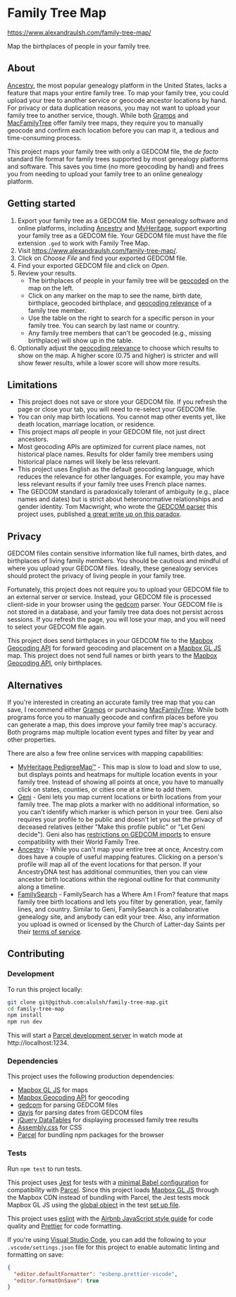 # Family Tree Map

https://www.alexandraulsh.com/family-tree-map/

Map the birthplaces of people in your family tree.

## About

[Ancestry](https://www.ancestry.com/), the most popular genealogy platform in the United States, lacks a feature that maps your entire family tree. To map your family tree, you could upload your tree to another service or geocode ancestor locations by hand. For privacy or data duplication reasons, you may not want to upload your family tree to another service, though. While both [Gramps](https://gramps-project.org/blog/) and [MacFamilyTree](https://www.syniumsoftware.com/macfamilytree) offer family tree maps, they require you to manually geocode and confirm each location before you can map it, a tedious and time-consuming process.

This project maps your family tree with only a GEDCOM file, the _de facto_ standard file format for family trees supported by most genealogy platforms and software. This saves you time (no more geocoding by hand) and frees you from needing to upload your family tree to an online genealogy platform.

## Getting started

1. Export your family tree as a GEDCOM file. Most genealogy software and online platforms, including [Ancestry](https://support.ancestry.com/s/article/Uploading-and-Downloading-Trees) and [MyHeritage](https://faq.myheritage.com/en/article/can-i-export-a-gedcom-file-of-my-family-tree-from-my-family-site), support exporting your family tree as a GEDCOM file. Your GEDCOM file must have the file extension `.ged` to work with Family Tree Map.
2. Visit https://www.alexandraulsh.com/family-tree-map/.
3. Click on _Choose File_ and find your exported GEDCOM file.
4. Find your exported GEDCOM file and click on _Open_.
5. Review your results.
   - The birthplaces of people in your family tree will be [geocoded](https://docs.mapbox.com/help/glossary/geocoding/) on the map on the left.
   - Click on any marker on the map to see the name, birth date, birthplace, geocoded birthplace, and [geocoding relevance](https://docs.mapbox.com/help/how-mapbox-works/geocoding/#result-prioritization-in-forward-geocoding) of a family tree member.
   * Use the table on the right to search for a specific person in your family tree. You can search by last name or country.
   * Any family tree members that can't be geocoded (e.g., missing birthplace) will show up in the table.
6. Optionally adjust the [geocoding relevance](https://docs.mapbox.com/help/how-mapbox-works/geocoding/#result-prioritization-in-forward-geocoding) to choose which results to show on the map. A higher score (0.75 and higher) is stricter and will show fewer results, while a lower score will show more results.

## Limitations

- This project does not save or store your GEDCOM file. If you refresh the page or close your tab, you will need to re-select your GEDCOM file.
- You can only map birth locations. You cannot map other events yet, like death location, marriage location, or residence.
- This project maps _all_ people in your GEDCOM file, not just direct ancestors.
- Most geocoding APIs are optimized for current place names, not historical place names. Results for older family tree members using historical place names will likely be less relevant.
- This project uses English as the default geocoding language, which reduces the relevance for other languages. For example, you may have less relevant results if your family tree uses French place names.
- The GEDCOM standard is paradoxically tolerant of ambiguity (e.g., place names and dates) but is strict about heteronormative relationships and gender identity. Tom Macwright, who wrote the [GEDCOM parser](https://github.com/tmcw/gedcom) this project uses, published [a great write up on this paradox](https://macwright.com/2021/01/18/gedcom.html).

## Privacy

GEDCOM files contain sensitive information like full names, birth dates, and birthplaces of living family members. You should be cautious and mindful of where you upload your GEDCOM files. Ideally, these genealogy services should protect the privacy of living people in your family tree.

Fortunately, this project does not require you to upload your GEDCOM file to an external server or service. Instead, your GEDCOM file is processed client-side in your browser using the [gedcom](https://github.com/tmcw/gedcom) parser. Your GEDCOM file is not stored in a database, and your family tree data does not persist across sessions. If you refresh the page, you will lose your map, and you will need to select your GEDCOM file again.

This project does send birthplaces in your GEDCOM file to the [Mapbox Geocoding API](https://docs.mapbox.com/api/search/geocoding/) for forward geocoding and placement on a [Mapbox GL JS](https://docs.mapbox.com/mapbox-gl-js/api/) map. This project does not send full names or birth years to the [Mapbox Geocoding API](https://docs.mapbox.com/api/search/geocoding/), only birthplaces.

## Alternatives

If you're interested in creating an accurate family tree map that you can save, I recommend either [Gramps](https://gramps-project.org/blog/) or purchasing [MacFamilyTree](https://www.syniumsoftware.com/macfamilytree). While both programs force you to manually geocode and confirm places before you can generate a map, this does improve your family tree map's accuracy. Both programs map multiple location event types and filter by year and other properties.

There are also a few free online services with mapping capabilities:

- [MyHeritage PedigreeMap™](https://blog.myheritage.com/2016/07/introducing-pedigreemap-an-interactive-map-of-your-family-history/) - This map is slow to load and slow to use, but displays points and heatmaps for multiple location events in your family tree. Instead of showing all points at once, you have to manually click on states, counties, or cities one at a time to add them.
- [Geni](https://www.geni.com/) - Geni lets you map current locations or birth locations from your family tree. The map plots a marker with no additional information, so you can't identify which marker is which person in your tree. Geni also requires your profile to be public and doesn't let you set the privacy of deceased relatives (either "Make this profile public" or "Let Geni decide"). Geni also has [restrictions on GEDCOM imports](https://www.geni.com/gedcom) to ensure compatibility with their World Family Tree.
- [Ancestry](https://www.ancestry.com/) - While you can't map your entire tree at once, Ancestry.com does have a couple of useful mapping features. Clicking on a person's profile will map all of the event locations for that person. If your AncestryDNA test has additional communities, then you can view ancestor birth locations within the regional outline for that community along a timeline.
- [FamilySearch](https://www.familysearch.org/blog/en/where-are-my-ancestors-from/) - FamilySearch has a Where Am I From? feature that maps family tree birth locations and lets you filter by generation, year, family lines, and country. Similar to Geni, FamilySearch is a collaborative genealogy site, and anybody can edit your tree. Also, any information you upload is owned or licensed by the Church of Latter-day Saints per their [terms of service](https://www.familysearch.org/legal/terms).

## Contributing

### Development

To run this project locally:

```sh
git clone git@github.com:alulsh/family-tree-map.git
cd family-tree-map
npm install
npm run dev
```

This will start a [Parcel development server](https://parceljs.org/cli.html#serve) in watch mode at http://localhost:1234.

### Dependencies

This project uses the following production dependencies:

- [Mapbox GL JS](https://docs.mapbox.com/mapbox-gl-js/api/) for maps
- [Mapbox Geocoding API](https://docs.mapbox.com/api/search/geocoding/) for geocoding
- [gedcom](https://github.com/tmcw/gedcom) for parsing GEDCOM files
- [dayjs](https://day.js.org/) for parsing dates from GEDCOM files
- [jQuery DataTables](https://datatables.net/) for displaying processed family tree results
- [Assembly.css](https://labs.mapbox.com/assembly/) for CSS
- [Parcel](https://parceljs.org/) for bundling npm packages for the browser

### Tests

Run `npm test` to run tests.

This project uses [Jest](https://jestjs.io/) for tests with a [minimal Babel configuration](https://ryankubik.com/blog/parcel-and-jest) for compatibility with [Parcel](https://parceljs.org/). Since this project loads [Mapbox GL JS](https://docs.mapbox.com/mapbox-gl-js/api/) through the Mapbox CDN instead of bundling with Parcel, the Jest tests mock Mapbox GL JS using the [global object](https://jestjs.io/docs/en/configuration#globals-object) in the test [set up file](https://jestjs.io/docs/en/configuration#setupfiles-array).

This project uses [eslint](https://eslint.org/) with the [Airbnb JavaScript style guide](https://airbnb.io/javascript/) for code quality and [Prettier](https://prettier.io/) for code formatting.

If you're using [Visual Studio Code](https://code.visualstudio.com/), you can add the following to your `.vscode/settings.json` file for this project to enable automatic linting and formatting on save:

```json
{
  "editor.defaultFormatter": "esbenp.prettier-vscode",
  "editor.formatOnSave": true
}
```
